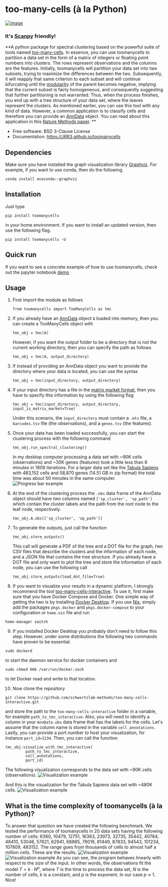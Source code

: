 # too-many-cells (à la Python)


[![image](https://img.shields.io/pypi/v/toomanycells.svg)](https://pypi.python.org/pypi/toomanycells)

### It's [Scanpy](https://github.com/scverse/scanpy) friendly!

**A python package for spectral clustering based on the powerful suite of tools named [too-many-cells](https://github.com/GregorySchwartz/too-many-cells). In essence, you can use toomanycells to partition a data set in the form of a matrix of integers or floating point numbers into clusters. The rows represent observations and the columns are the features. Initially, toomanycells will partition your data set into two subsets, trying to maximize the differences between the two. Subsequently, it will reapply that same criterion to each subset and will continue bifurcating until the [modularity](https://en.wikipedia.org/wiki/Modularity_(networks)) of the parent becomes negative, implying that the current subset is fairly homogeneous, and consequently suggesting that further partitioning is not warranted. Thus, when the process finishes, you end up with a tree structure of your data set, where the leaves represent the clusters. As mentioned earlier, you can use this tool with any kind of data. However, a common application is to classify cells and therefore you can provide an [AnnData](https://anndata.readthedocs.io/en/latest/) object. You can read about this application in this [Nature Methods paper](https://www.nature.com/articles/s41592-020-0748-5). **


-   Free software: BSD 3-Clause License
-   Documentation: https://JRR3.github.io/toomanycells

## Dependencies

Make sure you have installed the graph visualization library [Graphviz](https://www.graphviz.org). For example, if you want to use conda, then do the following.
```
conda install anaconda::graphviz
```

## Installation

Just type
```
pip install toomanycells
```
in your home environment. If you want to install an updated version, then use the following flag.
```
pip install toomanycells -U
```

## Quick run
If you want to see a concrete example of how
to use toomanycells, check out the jupyter 
notebook [demo](./toomanycells_demo.ipynb)

## Usage
1. First import the module as follows
   ```
   from toomanycells import TooManyCells as tmc
   ```
2. If you already have an [AnnData](https://anndata.readthedocs.io/en/latest/) object `A` loaded into memory, then you can create a TooManyCells object with
   ```
   tmc_obj = tmc(A)
   ```
   However, if you want the output folder to be a directory that is not the current working directory, then you can specify the path as follows
   ```
   tmc_obj = tmc(A, output_directory)
   ```
3. If instead of providing an AnnData object you want to provide the directory where your data is located, you can use the syntax
   ```
   tmc_obj = tmc(input_directory, output_directory)
   ```
4. If your input directory has a file in the [matrix market format](https://math.nist.gov/MatrixMarket/formats.html), then you have to specify this information by using the following flag
   ```
   tmc_obj = tmc(input_directory, output_directory, input_is_matrix_market=True)
   ```
   Under this scenario, the `input_directory` must contain a `.mtx` file, a `barcodes.tsv` file (the observations), and a `genes.tsv` (the features).
5. Once your data has been loaded successfully, you can start the clustering process with the following command
   ```
   tmc_obj.run_spectral_clustering()
   ```
   In my desktop computer processing a data set with ~90K cells (observations) and ~30K genes (features) took a little less than 6 minutes in 1809 iterations. For a larger data set like the [Tabula Sapiens](https://figshare.com/articles/dataset/Tabula_Sapiens_release_1_0/14267219?file=40067134) with 483,152 cells and 58,870 genes (14.51 GB in zip format) the total time was about 50 minutes in the same computer.
   ![Progress bar example](https://github.com/JRR3/toomanycells/blob/main/tests/tabula_sapiens_time.png)
    
7. At the end of the clustering process the `.obs` data frame of the AnnData object should have two columns named `['sp_cluster', 'sp_path']` which contain the cluster labels and the path from the root node to the leaf node, respectively.
   ```
   tmc_obj.A.obs[['sp_cluster', 'sp_path']]
   ```
8. To generate the outputs, just call the function
   ```
   tmc_obj.store_outputs()
   ```
   This call will generate a PDF of the tree and a DOT file for the graph, two CSV files that describe the clusters and the information of each node, and a JSON file that contains the tree structure. If you already have a DOT file and only want to plot the tree and store the information of each node, you can use the following call
   ```
   tmc_obj.store_outputs(load_dot_file=True)
   ```
9. If you want to visualize your results in a dynamic platform, I strongly recommend the tool [too-many-cells-interactive](https://github.com/schwartzlab-methods/too-many-cells-interactive?tab=readme-ov-file). To use it, first make sure that you have Docker Compose and Docker. One simple way of getting the two is by installing [Docker Desktop](https://docs.docker.com/compose/install/). If you use [Nix](https://search.nixos.org/packages), simply add the packages `pkgs.docker` and `pkgs.docker-compose` to your configuration or `home.nix` file and run
```
home-manager switch
```
9. If you installed Docker Desktop you probably don't need to follow this step. However, under some distributions the following two commands have proven to be essential.
```
sudo dockerd
```
to start the daemon service for docker containers and
```
sudo chmod 666 /var/run/docker.sock
```
to let Docker read and write to that location.

10. Now clone the repository 
   ```
   git clone https://github.com/schwartzlab-methods/too-many-cells-interactive.git
   ```
   and store the path to the `too-many-cells-interactive` folder in a variable, for example `path_to_tmc_interactive`. Also, you will need to identify a column in your `AnnData.obs` data frame that has the labels for the cells. Let's assume that the column name is stored in the variable `cell_annotations`. Lastly, you can provide a port number to host your visualization, for instance `port_id=1234`. Then, you can call the function
   ```
   tmc_obj.visualize_with_tmc_interactive(
            path_to_tmc_interactive,
            cell_annotations,
            port_id)
   ```
   The following visualization corresponds to the data set with ~90K cells (observations).
   ![Visualization example](https://github.com/JRR3/toomanycells/blob/main/tests/example_1.png)
   
   And this is the visualization for the Tabula Sapiens data set with ~480K cells.
   ![Visualization example](https://github.com/JRR3/toomanycells/blob/main/tests/tmci_tabula_sapiens.png)

## What is the time complexity of toomanycells (à la Python)?
To answer that question we have created the following benchmark. We tested the performance of toomanycells in 20 data sets having the following number of cells: 6360, 10479, 12751, 16363, 23973, 32735, 35442, 40784, 48410, 53046, 57621, 62941, 68885, 76019, 81449, 87833, 94543, 101234, 107809, 483152. The range goes from thousands of cells to almost half a million cells. These are the results.
![Visualization example](https://github.com/JRR3/toomanycells/blob/main/tests/log_linear_time.png)
![Visualization example](https://github.com/JRR3/toomanycells/blob/main/tests/log_linear_iter.png)
As you can see, the program behaves linearly with respect to the size of the input. In other words, the observations fit the model $T = k\cdot N^p$, where $T$ is the time to process the data set, $N$ is the number of cells, $k$ is a constant, and $p$ is the exponent. In our case $p\approx 1$. Nice!

